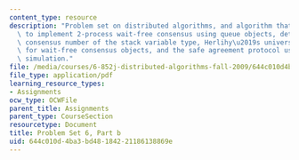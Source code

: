 ```yaml
---
content_type: resource
description: "Problem set on distributed algorithms, and algorithm that shows how\
  \ to implement 2-process wait-free consensus using queue objects, determining the\
  \ consensus number of the stack variable type, Herlihy\u2019s universality construction\
  \ for wait-free consensus objects, and the safe agreement protocol used in the BG\
  \ simulation."
file: /media/courses/6-852j-distributed-algorithms-fall-2009/644c010d4ba3bd48184221186138869e_MIT6_852JF09_pset6b.pdf
file_type: application/pdf
learning_resource_types:
- Assignments
ocw_type: OCWFile
parent_title: Assignments
parent_type: CourseSection
resourcetype: Document
title: Problem Set 6, Part b
uid: 644c010d-4ba3-bd48-1842-21186138869e
---
```

